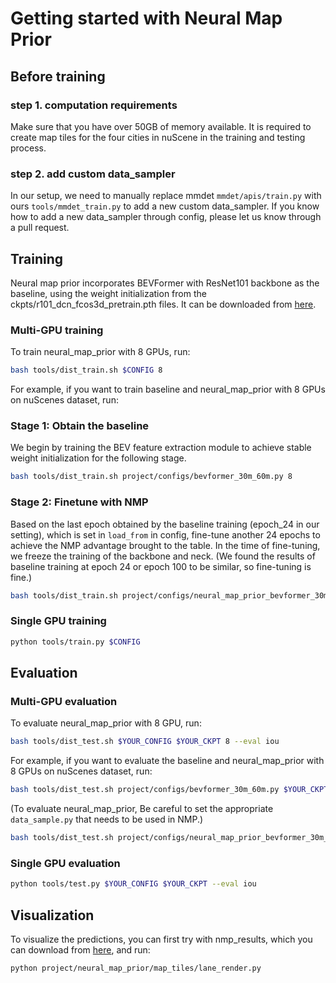 # Getting started with Neural Map Prior

## Before training

### step 1. computation requirements

Make sure that you have over 50GB of memory available. It is required to create map tiles for the four cities in nuScene
in the training and testing process.

### step 2. add custom data_sampler

In our setup, we need to manually replace mmdet `mmdet/apis/train.py` with ours `tools/mmdet_train.py` to add a new
custom data_sampler.
If you know how to add a new data_sampler through config, please let us know through a pull request.

## Training

Neural map prior incorporates BEVFormer with ResNet101 backbone as the baseline, using the weight initialization from
the ckpts/r101_dcn_fcos3d_pretrain.pth files. It can be downloaded
from [here](https://drive.google.com/file/d/1bkiDxA97XvhnRQnGB44ol3xwhVjGcffu/view?usp=sharing).

### Multi-GPU training

To train neural_map_prior with 8 GPUs, run:

```bash
bash tools/dist_train.sh $CONFIG 8
```

For example, if you want to train baseline and neural_map_prior with 8 GPUs on nuScenes dataset, run:

### Stage 1: Obtain the baseline

We begin by training the BEV feature extraction module to achieve stable weight initialization for the following stage.

```bash
bash tools/dist_train.sh project/configs/bevformer_30m_60m.py 8
```

### Stage 2: Finetune with NMP

Based on the last epoch obtained by the baseline training (epoch_24 in our setting), which is set in `load_from` in
config, fine-tune another 24 epochs to achieve the NMP advantage brought to the table. In the time of fine-tuning, we
freeze the training of the backbone and neck.
(We found the results of baseline training at epoch 24 or epoch 100 to be similar, so fine-tuning is fine.)

```bash
bash tools/dist_train.sh project/configs/neural_map_prior_bevformer_30m_60m.py 8
```

### Single GPU training

```bash
python tools/train.py $CONFIG
```

## Evaluation

### Multi-GPU evaluation

To evaluate neural_map_prior with 8 GPU, run:

```bash
bash tools/dist_test.sh $YOUR_CONFIG $YOUR_CKPT 8 --eval iou
```

For example, if you want to evaluate the baseline and neural_map_prior with 8 GPUs on nuScenes dataset, run:

```bash
bash tools/dist_test.sh project/configs/bevformer_30m_60m.py $YOUR_CKPT 8 --eval iou
```

(To evaluate neural_map_prior, Be careful to set the appropriate `data_sample.py` that needs to be used in NMP.)

```bash
bash tools/dist_test.sh project/configs/neural_map_prior_bevformer_30m_60m.py $YOUR_CKPT 8 --eval iou
```

### Single GPU evaluation

```bash
python tools/test.py $YOUR_CONFIG $YOUR_CKPT --eval iou
```

## Visualization

To visualize the predictions, you can first try with nmp_results, which you can download from [here](https://drive.google.com/file/d/1vcajqEPfIJ_Vb4jrG4umoKY_qp3ZrsCE/view?usp=sharing), and run:


```bash
python project/neural_map_prior/map_tiles/lane_render.py
```
